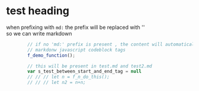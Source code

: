 <!-- {"s_msg":"this file was automatically generated","s_by":"f_generate_markdown.module.js","s_ts_created":"Fri Dec 08 2023 15:19:53 GMT+0100 (Central European Standard Time)","n_ts_created":1702045193830} -->
# test heading
when prefixing with `md:` the prefix will be replaced with ''
<br> so we can write markdown
```javascript
        // if no 'md:' prefix is present , the content will automatically get wrapped between 
        // markdonw javascript codeblock tags
        f_demo_function(); 

        // this will be present in test.md and test2.md
        var s_test_between_start_and_end_tag = null 
        // // // let n = f_n_do_this();
        // // // let n2 = n+n;
```